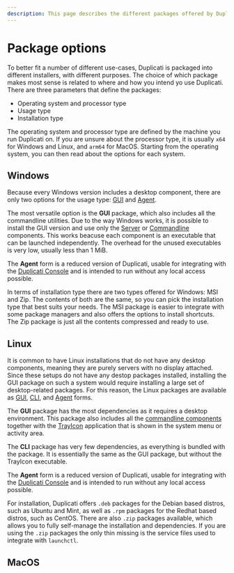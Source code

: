 ```yaml
---
description: This page describes the different packages offered by Duplicati
---
```


# Package options

To better fit a number of different use-cases, Duplicati is packaged into different installers, with different purposes. The choice of which package makes most sense is related to where and how you intend yo use Duplicati. There are three parameters that define the packages:

* Operating system and processor type
* Usage type
* Installation type

The operating system and processor type are defined by the machine you run Duplicati on. If you are unsure about the processor type, it is usually `x64` for Windows and Linux, and `arm64` for MacOS. Starting from the operating system, you can then read about the options for each system.

## Windows

Because every Windows version includes a desktop component, there are only two options for the usage type: [GUI](../duplicati-programs/trayicon.md) and [Agent](../duplicati-programs/agent.md).&#x20;

The most versatile option is the **GUI** package, which also includes all the commandline utilities. Due to the way Windows works, it is possible to install the GUI version and use only the [Server](../duplicati-programs/server.md) or [Commandline](../duplicati-programs/command-line-interface-cli/) components. This works beacuse each component is an executable that can be launched independently. The overhead for the unused executables is very low, usually less than 1 MiB.

The **Agent** form is a reduced version of Duplicati, usable for integrating with the [Duplicati Console](broken-reference) and is intended to run without any local access possible.

In terms of installation type there are two types offered for Windows: MSI and Zip. The contents of both are the same, so you can pick the installation type that best suits your needs. The MSI package is easier to integrate with some package managers and also offers the options to install shortcuts. The Zip package is just all the contents compressed and ready to use.

## Linux

It is common to have Linux installations that do not have any desktop components, meaning they are purely servers with no display attached. Since these setups do not have any destop packages installed, installing the GUI package on such a system would require installing a large set of desktop-related packages. For this reason, the Linux packages are available as [GUI](../duplicati-programs/trayicon.md), [CLI](../duplicati-programs/command-line-interface-cli/), and [Agent](../duplicati-programs/agent.md) forms.

The **GUI** package has the most dependencies as it requires a desktop environment. This package also includes all the [commandline components](../duplicati-programs/command-line-interface-cli/) together with the [TrayIcon](../duplicati-programs/trayicon.md) application that is shown in the system menu or activity area.

The **CLI** package has very few dependencies, as everything is bundled with the package. It is essentially the same as the GUI package, but without the TrayIcon executable.&#x20;

The **Agent** form is a reduced version of Duplicati, usable for integrating with the [Duplicati Console](broken-reference) and is intended to run without any local access possible.

For installation, Duplicati offers `.deb` packages for the Debian based distros, such as Ubuntu and Mint, as well as `.rpm` packages for the Redhat based distros, such as CentOS.  There are also `.zip` packages available, which allows you to fully self-manage the installation and dependencies. If you are using the `.zip` packages the only thin missing is the service files used to integrate with `launchctl`.

## MacOS



